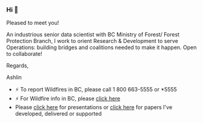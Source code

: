 ### Hi 👋
Pleased to meet you! 

An industrious senior data scientist with BC Ministry of Forest/ Forest Protection Branch, I work to orient Research & Development to serve Operations: building bridges and coalitions needed to make it happen. Open to collaborate!

Regards,

Ashlin

- ⚡ To report Wildfires in BC, please call 1 800 663-5555 or *5555
- ⚡ For Wildfire info in BC, please [click here](https://www2.gov.bc.ca/gov/content/safety/wildfire-status)
- Please [click here](https://ashlinrichardson.com/index.html?page=talks) for presentations or [click here](https://ashlinrichardson.com/index.html?page=letters) for papers I've developed, delivered or supported
<!--
**ashlinrichardson/ashlinrichardson** is a ✨ _special_ ✨ repository because its `README.md` (this file) appears on your GitHub profile.

Here are some ideas to get you started:

- 🔭 I’m currently working on ...
- 🌱 I’m currently learning ...
- 👯 I’m looking to collaborate on ...
- 🤔 I’m looking for help with ...
- 💬 Ask me about ...
- 📫 How to reach me: ...
- 😄 Pronouns: ...
- ⚡ Fun fact: ...
-->
